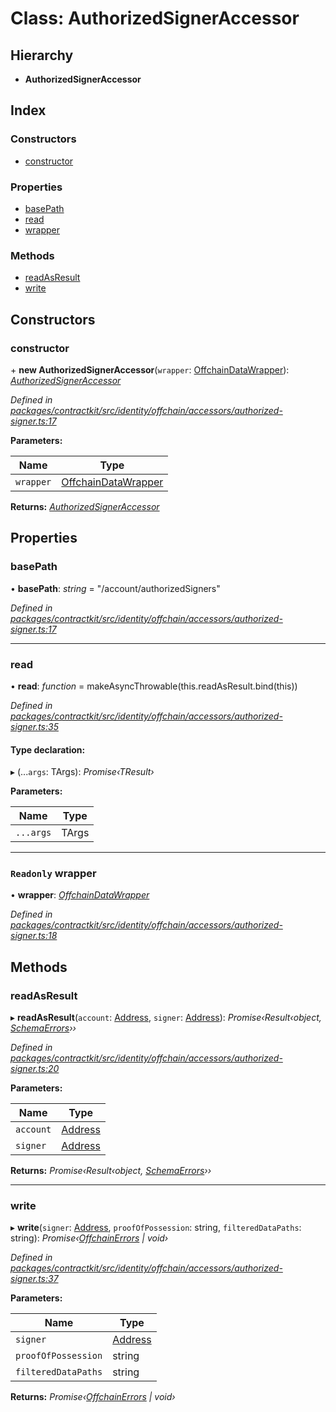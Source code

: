 # Class: AuthorizedSignerAccessor

## Hierarchy

* **AuthorizedSignerAccessor**

## Index

### Constructors

* [constructor](_identity_offchain_accessors_authorized_signer_.authorizedsigneraccessor.md#constructor)

### Properties

* [basePath](_identity_offchain_accessors_authorized_signer_.authorizedsigneraccessor.md#basepath)
* [read](_identity_offchain_accessors_authorized_signer_.authorizedsigneraccessor.md#read)
* [wrapper](_identity_offchain_accessors_authorized_signer_.authorizedsigneraccessor.md#readonly-wrapper)

### Methods

* [readAsResult](_identity_offchain_accessors_authorized_signer_.authorizedsigneraccessor.md#readasresult)
* [write](_identity_offchain_accessors_authorized_signer_.authorizedsigneraccessor.md#write)

## Constructors

###  constructor

\+ **new AuthorizedSignerAccessor**(`wrapper`: [OffchainDataWrapper](_identity_offchain_data_wrapper_.offchaindatawrapper.md)): *[AuthorizedSignerAccessor](_identity_offchain_accessors_authorized_signer_.authorizedsigneraccessor.md)*

*Defined in [packages/contractkit/src/identity/offchain/accessors/authorized-signer.ts:17](https://github.com/celo-org/celo-monorepo/blob/master/packages/contractkit/src/identity/offchain/accessors/authorized-signer.ts#L17)*

**Parameters:**

Name | Type |
------ | ------ |
`wrapper` | [OffchainDataWrapper](_identity_offchain_data_wrapper_.offchaindatawrapper.md) |

**Returns:** *[AuthorizedSignerAccessor](_identity_offchain_accessors_authorized_signer_.authorizedsigneraccessor.md)*

## Properties

###  basePath

• **basePath**: *string* = "/account/authorizedSigners"

*Defined in [packages/contractkit/src/identity/offchain/accessors/authorized-signer.ts:17](https://github.com/celo-org/celo-monorepo/blob/master/packages/contractkit/src/identity/offchain/accessors/authorized-signer.ts#L17)*

___

###  read

• **read**: *function* = makeAsyncThrowable(this.readAsResult.bind(this))

*Defined in [packages/contractkit/src/identity/offchain/accessors/authorized-signer.ts:35](https://github.com/celo-org/celo-monorepo/blob/master/packages/contractkit/src/identity/offchain/accessors/authorized-signer.ts#L35)*

#### Type declaration:

▸ (...`args`: TArgs): *Promise‹TResult›*

**Parameters:**

Name | Type |
------ | ------ |
`...args` | TArgs |

___

### `Readonly` wrapper

• **wrapper**: *[OffchainDataWrapper](_identity_offchain_data_wrapper_.offchaindatawrapper.md)*

*Defined in [packages/contractkit/src/identity/offchain/accessors/authorized-signer.ts:18](https://github.com/celo-org/celo-monorepo/blob/master/packages/contractkit/src/identity/offchain/accessors/authorized-signer.ts#L18)*

## Methods

###  readAsResult

▸ **readAsResult**(`account`: [Address](../modules/_base_.md#address), `signer`: [Address](../modules/_base_.md#address)): *Promise‹Result‹object, [SchemaErrors](../modules/_identity_offchain_accessors_errors_.md#schemaerrors)››*

*Defined in [packages/contractkit/src/identity/offchain/accessors/authorized-signer.ts:20](https://github.com/celo-org/celo-monorepo/blob/master/packages/contractkit/src/identity/offchain/accessors/authorized-signer.ts#L20)*

**Parameters:**

Name | Type |
------ | ------ |
`account` | [Address](../modules/_base_.md#address) |
`signer` | [Address](../modules/_base_.md#address) |

**Returns:** *Promise‹Result‹object, [SchemaErrors](../modules/_identity_offchain_accessors_errors_.md#schemaerrors)››*

___

###  write

▸ **write**(`signer`: [Address](../modules/_base_.md#address), `proofOfPossession`: string, `filteredDataPaths`: string): *Promise‹[OffchainErrors](../modules/_identity_offchain_data_wrapper_.md#offchainerrors) | void›*

*Defined in [packages/contractkit/src/identity/offchain/accessors/authorized-signer.ts:37](https://github.com/celo-org/celo-monorepo/blob/master/packages/contractkit/src/identity/offchain/accessors/authorized-signer.ts#L37)*

**Parameters:**

Name | Type |
------ | ------ |
`signer` | [Address](../modules/_base_.md#address) |
`proofOfPossession` | string |
`filteredDataPaths` | string |

**Returns:** *Promise‹[OffchainErrors](../modules/_identity_offchain_data_wrapper_.md#offchainerrors) | void›*
